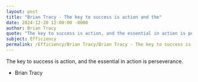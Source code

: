 ```yaml
---
layout: post
title: "Brian Tracy - The key to success is action and the"
date: 2024-12-28 12:00:00 -0000
author: Brian Tracy
quote: "The key to success is action, and the essential in action is perseverance."
subject: Efficiency
permalink: /Efficiency/Brian Tracy/Brian Tracy - The key to success is action and the
---
```


The key to success is action, and the essential in action is perseverance.

- Brian Tracy
